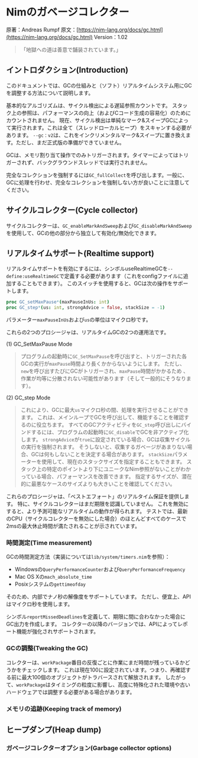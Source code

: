 # Nimのガベージコレクター

原著：Andreas Rumpf
原文：[https://nim-lang.org/docs/gc.html](https://nim-lang.org/docs/gc.html)
Version：1.02

> 「地獄への道は善意で舗装されています。」

## イントロダクション(Introduction)
このドキュメントでは、GCの仕組みと（ソフト）リアルタイムシステム用にGCを調整する方法について説明します。

基本的なアルゴリズムは、サイクル検出による遅延参照カウントです。
スタック上の参照は、パフォーマンスの向上（およびCコード生成の容易化）のためにカウントされません。
現在、サイクル検出は単純なマーク&スイープGCによって実行されます。これは全て（スレッドローカルヒープ）をスキャンする必要があります。
`--gc：v2`は、これをインクリメンタルマーク&スイープに置き換えます。ただし、まだ正式版の準備ができていません。

GCは、メモリ割り当て操作でのみトリガーされます。タイマーによってはトリガーされず、バックグラウンドスレッドでは実行されません。

完全なコレクションを強制するには`GC_fullCollect`を呼び出します。一般に、GCに処理を行わせ、完全なコレクションを強制しない方が良いことに注意してください。

## サイクルコレクター(Cycle collector)
サイクルコレクターは、`GC_enableMarkAndSweep`および`GC_disableMarkAndSweep`を使用して、GCの他の部分から独立して有効化/無効化できます。

## リアルタイムサポート(Realtime support)
リアルタイムサポートを有効にするには、シンボルuseRealtimeGCを`--define:useRealtimeGC`で定義する必要があります（これをconfigファイルに追加することもできます）。
このスイッチを使用すると、GCは次の操作をサポートします。

```nim
proc GC_setMaxPause*(maxPauseInUs: int)
proc GC_step*(us: int, strongAdvice = false, stackSize = -1)
```

パラメーター`maxPauseInUs`および`us`の単位はマイクロ秒です。

これらの2つのプロシージャは、リアルタイムGCの2つの運用法です。

(1) GC_SetMaxPause Mode
> プログラムの起動時に`GC_SetMaxPause`を呼び出すと、トリガーされた各GCの実行が`maxPause`時間より長くかからないようにします。
ただし、`new`を呼び出すたびにGCがトリガーされ、`maxPause`時間がかかるため 、作業が均等に分散されない可能性があります（そして一般的にそうなります）。

(2) GC_step Mode
> これにより、GCに最大`us`マイクロ秒の間、処理を実行させることができます。
これは、メインループでGCを呼び出して、機能することを確認するのに役立ちます。
すべてのGCアクティビティを`GC_step`呼び出しにバインドするには、プログラムの起動時に`GC_disable`でGCを非アクティブ化します。
`strongAdvice`が`true`に設定されている場合、GCは収集サイクルの実行を強制されます。
そうしないと、収集するガベージがあまりない場合、GCは何もしないことを決定する場合があります。
`stackSize`パラメーターを使用して、現在のスタックサイズを指定することもできます。
スタック上の特定のポイントより下にユニークなNim参照がないことがわかっている場合、パフォーマンスを改善できます。
指定するサイズが、潜在的に最悪なケースのサイズよりも大きいことを確認してください。

これらのプロシージャは、「ベストエフォート」のリアルタイム保証を提供します。
特に、サイクルコレクターはまだ期限を認識していません。
これを無効にすると、より予測可能なリアルタイムの動作が得られます。
テストでは、最新のCPU（サイクルコレクターを無効にした場合）のほとんどすべてのケースで2msの最大休止時間が満たされることが示されています。

### 時間測定(Time measurement)
GCの時間測定方法（実装については`lib/system/timers.nim`を参照）：

- Windowsの`QueryPerformanceCounter`および`QueryPerformanceFrequency`
- Mac OS Xの`mach_absolute_time`
- Posixシステムの`gettimeofday`

そのため、内部でナノ秒の解像度をサポートしています。
ただし、便宜上、APIはマイクロ秒を使用します。

シンボル`reportMissedDeadlines`を定義して、期限に間に合わなかった場合にGC出力を作成します。
コレクターの以降のバージョンでは、APIによってレポート機能が強化されサポートされます。

### GCの調整(Tweaking the GC)
コレクターは、`workPackage`番目の反復ごとに作業にまだ時間が残っているかどうかをチェックします。
これは現在100に設定されています。つまり、再確認する前に最大100個のオブジェクトがトラバースされて解放されます。
したがって、`workPackage`はタイミングの粒度に影響し、高度に特殊化された環境や古いハードウェアでは調整する必要がある場合があります。

### メモリの追跡(Keeping track of memory)

## ヒープダンプ(Heap dump)

### ガベージコレクターオプション(Garbage collector options)

